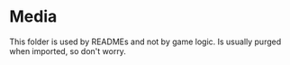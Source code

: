 # Media


This folder is used by READMEs and not by game logic.
Is usually purged when imported, so don't worry. 
